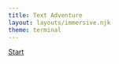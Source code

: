 ```yaml
---
title: Text Adventure
layout: layouts/immersive.njk
theme: terminal
---
```


[Start](/adventure/room3/)
